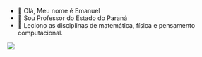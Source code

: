 - 👋 Olá, Meu nome é Emanuel  
- 👀 Sou Professor do Estado do Paraná
- 🌱 Leciono as disciplinas de matemática, física e pensamento computacional.


![](https://media.tenor.com/6Ju_FlRfSGUAAAAM/tkt-smart.gif)

<!---
ProfeEmanuel/ProfeEmanuel is a ✨ special ✨ repository because its `README.md` (this file) appears on your GitHub profile.
You can click the Preview link to take a look at your changes.
--->
